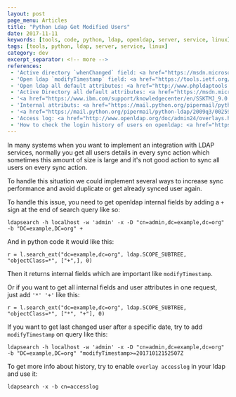 ```yaml
---
layout: post
page_menu: Articles
title: "Python Ldap Get Modified Users"
date: 2017-11-11
keywords: [tools, code, python, ldap, openldap, server, service, linux]
tags: [tools, python, ldap, server, service, linux]
category: dev
excerpt_separator: <!-- more -->
references:
 - 'Active directory `whenChanged` field: <a href="https://msdn.microsoft.com/en-us/library/ms680921(v=vs.85).aspx" target="_blank">Microsoft MSDN doc</a>'
 - 'Open ldap `modifyTimestamp` field: <a href="https://tools.ietf.org/html/rfc4512" target="_blank">RFC4512</a>'
 - 'Open ldap all default attributes: <a href="http://www.phpldaptools.com/reference/Default-Schema-Attributes/" target="_blank">LDAP default schema attributes</a>'
 - 'Active Directory all default attributes: <a href="https://msdn.microsoft.com/en-us/library/ms675090(v=vs.85).aspx" target="_blank">Active Directory default schema attributes</a>'
 - '<a href="https://www.ibm.com/support/knowledgecenter/en/SSKTMJ_9.0.1/admin/conf_usingldapsearchtoreturnoperationalattributes_t.html" target="_blank">ldapsearch to return operational attributes</a>'
 - 'Internal attributs: <a href="https://mail.python.org/pipermail/python-ldap/2009q3/002593.html" target="_blank">Internal attributes (Python org mail)</a>'
 - '<a href="https://mail.python.org/pipermail/python-ldap/2009q3/002594.html" target="_blank">Internal attributes (conversation node on Python org mail)</a>'
 - 'Access log: <a href="http://www.openldap.org/doc/admin24/overlays.html#Access%20Logging" target="_blank">OpenLDAP access logging</a>'
 - 'How to check the login history of users on openldap: <a href="https://www.openldap.org/lists/openldap-technical/201505/msg00117.html" target="_blank">OpenLDAP login history of users</a>'
---
```

In many systems when you want to implement an integration with LDAP services, normally you get all users details in every sync action which sometimes this amount of size is large and it's not good action to sync all users on every sync action.
<!-- more -->

To handle this situation we could implement several ways to increase sync performance and avoid duplicate or get already synced user again.

To handle this issue, you need to get openldap internal fields by adding a `+` sign at the end of search query like so:
```
ldapsearch -h localhost -w 'admin' -x -D "cn=admin,dc=example,dc=org" -b "DC=example,DC=org" +
```

And in python code it would like this:
```
r = l.search_ext("dc=example,dc=org", ldap.SCOPE_SUBTREE, "objectClass=*", ["+",], 0)
```

Then it returns internal fields which are important like `modifyTimestamp`.

Or if you want to get all internal fields and user attributes in one request, just add `'*' '+'` like this:
```
r = l.search_ext("dc=example,dc=org", ldap.SCOPE_SUBTREE, "objectClass=*", ["*", "+"], 0)
```

If you want to get last changed user after a specific date, try to add `modifyTimestamp` on query like this:
```
ldapsearch -h localhost -w 'admin' -x -D "cn=admin,dc=example,dc=org" -b "DC=example,DC=org" "modifyTimestamp>=20171012152507Z
```

To get more info about history, try to enable `overlay accesslog` in your ldap and use it:
```
ldapsearch -x -b cn=accesslog
```
